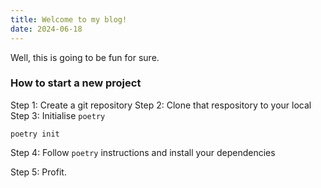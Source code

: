 ```yaml
---
title: Welcome to my blog!
date: 2024-06-18
---
```


Well, this is going to be fun for sure. 

### How to start a new project

Step 1: Create a git repository
Step 2: Clone that respository to your local
Step 3: Initialise `poetry`

```
poetry init
```

Step 4: Follow `poetry` instructions and install your dependencies

Step 5: Profit.
